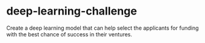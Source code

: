 # deep-learning-challenge
Create a deep learning model that can help select the applicants for funding with the best chance of success in their ventures.
